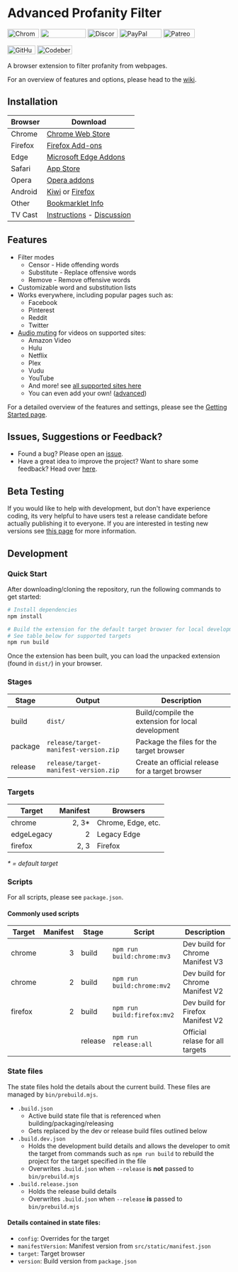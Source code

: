 # Advanced Profanity Filter
[<img src="https://flat.badgen.net/chrome-web-store/users/piajkpdbaniagacofgklljacgjhefjeh?color=blue" alt="Chrome Web Store" width="71" height="20">](https://chrome.google.com/webstore/detail/advanced-profanity-filter/piajkpdbaniagacofgklljacgjhefjeh)
[<img src="https://flat.badgen.net/chrome-web-store/stars/piajkpdbaniagacofgklljacgjhefjeh?color=blue" width="102" height="20">](https://chrome.google.com/webstore/detail/advanced-profanity-filter/piajkpdbaniagacofgklljacgjhefjeh)
[<img src="https://flat.badgen.net/badge/icon/discord?icon=discord&label" alt="Discord" width="68" height="20">](https://discord.com/invite/MpE5Z3f)
[<img src="https://flat.badgen.net/badge/paypal/donate/FFC439" alt="PayPal" width="95" height="20">](https://www.paypal.com/cgi-bin/webscr?cmd=_s-xclick&hosted_button_id=XFL36QJY752R6&source=url)
[<img src="https://flat.badgen.net/badge/icon/patreon/F96854?icon=patreon&label" alt="Patreon" width="71" height="20">](https://www.patreon.com/richardfrost)

[<img src="https://badgen.net/badge/icon/github?icon=github&label" alt="GitHub" width="63" height="20">](https://github.com/FrostCo/AdvancedProfanityFilter)
[<img src="https://badgen.net/badge/git/codeberg?icon=git&label" alt="Codeberg" width="79" height="20">](https://codeberg.org/FrostCo/AdvancedProfanityFilter)

A browser extension to filter profanity from webpages.

For an overview of features and options, please head to the [wiki](https://github.com/FrostCo/AdvancedProfanityFilter/wiki).

## Installation
| Browser | Download |
|---------|----------|
| Chrome  | [Chrome Web Store](https://chrome.google.com/webstore/detail/advanced-profanity-filter/piajkpdbaniagacofgklljacgjhefjeh) |
| Firefox | [Firefox Add-ons](https://addons.mozilla.org/firefox/addon/advanced_profanity_filter) |
| Edge    | [Microsoft Edge Addons](https://microsoftedge.microsoft.com/addons/detail/lhnbdlbhcokmgpjenkjolnhdnkphnkam) |
| Safari  | [App Store](https://apps.apple.com/app/advanced-profanity-filter/id1593810102) |
| Opera   | [Opera addons](https://addons.opera.com/en/extensions/details/advanced-profanity-filter/) |
| Android | [Kiwi](https://play.google.com/store/apps/details?id=com.kiwibrowser.browser) or [Firefox](https://github.com/FrostCo/AdvancedProfanityFilter/issues/243#issuecomment-726218625) |
| Other   | [Bookmarklet Info](https://github.com/FrostCo/AdvancedProfanityFilter/wiki/Bookmarklet) |
| TV Cast | [Instructions](https://github.com/FrostCo/AdvancedProfanityFilter/wiki/Audio#watch-on-tv) - [Discussion](https://github.com/FrostCo/AdvancedProfanityFilter/issues/206) |

## Features
* Filter modes
    * Censor - Hide offending words
    * Substitute - Replace offensive words
    * Remove - Remove offensive words
* Customizable word and substitution lists
* Works everywhere, including popular pages such as:
    * Facebook
    * Pinterest
    * Reddit
    * Twitter
* [Audio muting](https://github.com/FrostCo/AdvancedProfanityFilter/wiki/Audio) for videos on supported sites:
    * Amazon Video
    * Hulu
    * Netflix
    * Plex
    * Vudu
    * YouTube
    * And more! see [all supported sites here](https://apf.frostco.dev/status)
    * You can even add your own! ([advanced](https://github.com/FrostCo/AdvancedProfanityFilter/wiki/Custom-Audio-Muting-Site))

For a detailed overview of the features and settings, please see the [Getting Started page](https://github.com/FrostCo/AdvancedProfanityFilter/wiki).

## Issues, Suggestions or Feedback?
* Found a bug? Please open an [issue](https://github.com/FrostCo/AdvancedProfanityFilter/issues/new).
* Have a great idea to improve the project? Want to share some feedback? Head over [here](https://goo.gl/forms/LTqFpJ0mCTsrgGgf2).

## Beta Testing
If you would like to help with development, but don't have experience coding, its very helpful to have users test a release candidate before actually publishing it to everyone. If you are interested in testing new versions see [this page](https://github.com/FrostCo/AdvancedProfanityFilter/wiki/Beta-Testing) for more information.

## Development
### Quick Start
After downloading/cloning the repository, run the following commands to get started:

```sh
# Install dependencies
npm install

# Build the extension for the default target browser for local development
# See table below for supported targets
npm run build
```
Once the extension has been built, you can load the unpacked extension (found in `dist/`) in your browser.

### Stages
| Stage   | Output                                | Description                                       |
|---------|---------------------------------------|---------------------------------------------------|
| build   | `dist/`                               | Build/compile the extension for local development |
| package | `release/target-manifest-version.zip` | Package the files for the target browser          |
| release | `release/target-manifest-version.zip` | Create an official release for a target browser   |

### Targets
| Target     | Manifest | Browsers           |
|------------|---------:|--------------------|
| chrome     |    2, 3* | Chrome, Edge, etc. |
| edgeLegacy |        2 | Legacy Edge        |
| firefox    |     2, 3 | Firefox            |


_* = default target_

### Scripts
For all scripts, please see `package.json`.

#### Commonly used scripts
| Target  | Manifest | Stage   | Script                      | Description                       |
|---------|---------:|---------|-----------------------------|-----------------------------------|
| chrome  |        3 | build   | `npm run build:chrome:mv3`  | Dev build for Chrome Manifest V3  |
| chrome  |        2 | build   | `npm run build:chrome:mv2`  | Dev build for Chrome Manifest V2  |
| firefox |        2 | build   | `npm run build:firefox:mv2` | Dev build for Firefox Manifest V2 |
|         |          | release | `npm run release:all`       | Official relase for all targets   |

### State files
The state files hold the details about the current build. These files are managed by `bin/prebuild.mjs`.
- `.build.json`
  - Active build state file that is referenced when building/packaging/releasing
  - Gets replaced by the dev or release build files outlined below
- `.build.dev.json`
  - Holds the development build details and allows the developer to omit the target from commands such as `npm run build` to rebuild the project for the target specified in the file
  - Overwrites `.build.json` when `--release` is **not** passed to `bin/prebuild.mjs`
- `.build.release.json`
  - Holds the release build details
  - Overwrites `.build.json` when `--release` **is** passed to `bin/prebuild.mjs`

#### Details contained in state files:
- `config`: Overrides for the target
- `manifestVersion`: Manifest version from `src/static/manifest.json`
- `target`: Target browser
- `version`: Build version from `package.json`
